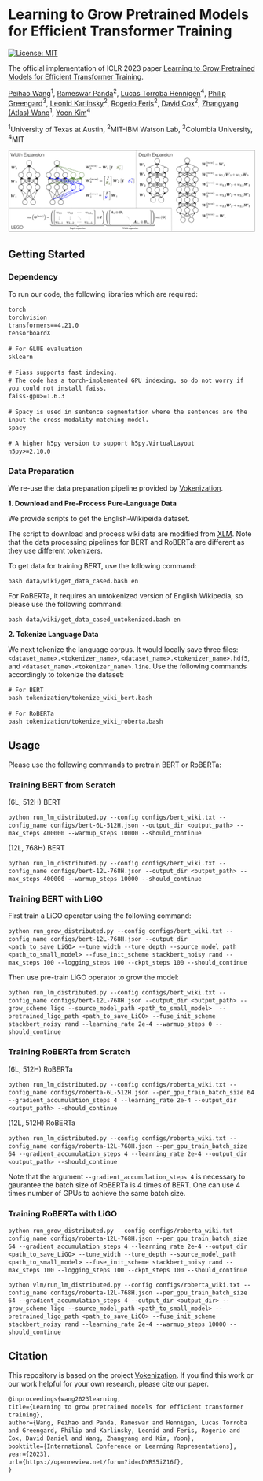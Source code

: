 # Learning to Grow Pretrained Models for Efficient Transformer Training

[![License: MIT](https://img.shields.io/badge/License-MIT-green.svg)](https://opensource.org/licenses/MIT)

The official implementation of ICLR 2023 paper [Learning to Grow Pretrained Models for Efficient Transformer Training](https://arxiv.org/abs/2303.00980).

[Peihao Wang](https://peihaowang.github.io/)<sup>1</sup>,
[Rameswar Panda](https://rpand002.github.io/)<sup>2</sup>,
[Lucas Torroba Hennigen](https://ltorroba.github.io/)<sup>4</sup>,
[Philip Greengard](http://www.columbia.edu/~pg2118/)<sup>3</sup>,
[Leonid Karlinsky](https://scholar.google.com/citations?user=WbO7tjYAAAAJ&hl=en)<sup>2</sup>,
[Rogerio Feris](http://rogerioferis.com/)<sup>2</sup>,
[David Cox](https://mitibmwatsonailab.mit.edu/people/david-cox/)<sup>2</sup>,
[Zhangyang (Atlas) Wang](https://vita-group.github.io/)<sup>1</sup>,
[Yoon Kim](https://people.csail.mit.edu/yoonkim/)<sup>4</sup>

<sup>1</sup>University of Texas at Austin, <sup>2</sup>MIT-IBM Watson Lab, <sup>3</sup>Columbia University, <sup>4</sup>MIT

![](./docs/images/pipeline.png)

## Getting Started

### Dependency

To run our code, the following libraries which are required:

```
torch
torchvision
transformers==4.21.0
tensorboardX

# For GLUE evaluation
sklearn

# Fiass supports fast indexing.
# The code has a torch-implemented GPU indexing, so do not worry if you could not install faiss.
faiss-gpu>=1.6.3

# Spacy is used in sentence segmentation where the sentences are the input the cross-modality matching model.
spacy

# A higher h5py version to support h5py.VirtualLayout
h5py>=2.10.0
```

### Data Preparation

We re-use the data preparation pipeline provided by [Vokenization](https://github.com/airsplay/vokenization#vokenization-vokenization).

**1. Download and Pre-Process Pure-Language Data**

We provide scripts to get the English-Wikipeida dataset.

The script to download and process wiki data are modified from [XLM](https://github.com/facebookresearch/XLM). Note that the data processing pipelines for BERT and RoBERTa are different as they use different tokenizers.

To get data for training BERT, use the following command:
```
bash data/wiki/get_data_cased.bash en
```

For RoBERTa, it requires an untokenized version of English Wikipedia, so please use the following command:
```
bash data/wiki/get_data_cased_untokenized.bash en
```

**2. Tokenize Language Data**

We next tokenize the language corpus. It would locally save three files: `<dataset_name>.<tokenizer_name>`, `<dataset_name>.<tokenizer_name>.hdf5`, and `<dataset_name>.<tokenizer_name>.line`.
Use the following commands accordingly to tokenize the dataset:

```
# For BERT
bash tokenization/tokenize_wiki_bert.bash

# For RoBERTa
bash tokenization/tokenize_wiki_roberta.bash 
```

## Usage

Please use the following commands to pretrain BERT or RoBERTa:

### Training BERT from Scratch

(6L, 512H) BERT

```
python run_lm_distributed.py --config configs/bert_wiki.txt --config_name configs/bert-6L-512H.json --output_dir <output_path> --max_steps 400000 --warmup_steps 10000 --should_continue
```

(12L, 768H) BERT

```
python run_lm_distributed.py --config configs/bert_wiki.txt --config_name configs/bert-12L-768H.json --output_dir <output_path> --max_steps 400000 --warmup_steps 10000 --should_continue
```

### Training BERT with LiGO

First train a LiGO operator using the following command:

```
python run_grow_distributed.py --config configs/bert_wiki.txt --config_name configs/bert-12L-768H.json --output_dir <path_to_save_LiGO> --tune_width --tune_depth --source_model_path <path_to_small_model> --fuse_init_scheme stackbert_noisy rand --max_steps 100 --logging_steps 100 --ckpt_steps 100 --should_continue
```

Then use pre-train LiGO operator to grow the model:

```
python run_lm_distributed.py --config configs/bert_wiki.txt --config_name configs/bert-12L-768H.json --output_dir <output_path> --grow_scheme ligo --source_model_path <path_to_small_model>  --pretrained_ligo_path <path_to_save_LiGO> --fuse_init_scheme stackbert_noisy rand --learning_rate 2e-4 --warmup_steps 0 --should_continue
```

### Training RoBERTa from Scratch

(6L, 512H) RoBERTa

```
python run_lm_distributed.py --config configs/roberta_wiki.txt --config_name configs/roberta-6L-512H.json --per_gpu_train_batch_size 64 --gradient_accumulation_steps 4 --learning_rate 2e-4 --output_dir <output_path> --should_continue
```

(12L, 512H) RoBERTa

```
python run_lm_distributed.py --config configs/roberta_wiki.txt --config_name configs/roberta-12L-768H.json --per_gpu_train_batch_size 64 --gradient_accumulation_steps 4 --learning_rate 2e-4 --output_dir <output_path> --should_continue
```

Note that the argument `--gradient_accumulation_steps 4` is necessary to gaurantee the batch size of RoBERTa is 4 times of BERT. One can use 4 times number of GPUs to achieve the same batch size.

### Training RoBERTa with LiGO

```
python run_grow_distributed.py --config configs/roberta_wiki.txt --config_name configs/roberta-12L-768H.json --per_gpu_train_batch_size 64 --gradient_accumulation_steps 4 --learning_rate 2e-4 --output_dir <path_to_save_LiGO> --tune_width --tune_depth --source_model_path <path_to_small_model> --fuse_init_scheme stackbert_noisy rand --max_steps 100 --logging_steps 100 --ckpt_steps 100 --should_continue
```

```
python vlm/run_lm_distributed.py --config configs/roberta_wiki.txt --config_name configs/roberta-12L-768H.json --per_gpu_train_batch_size 64 --gradient_accumulation_steps 4 --output_dir <output_dir> --grow_scheme ligo --source_model_path <path_to_small_model> --pretrained_ligo_path <path_to_save_LiGO> --fuse_init_scheme stackbert_noisy rand --learning_rate 2e-4 --warmup_steps 10000 --should_continue
```

## Citation

This repository is based on the project [Vokenization](https://github.com/airsplay/vokenization#vokenization-vokenization).
If you find this work or our work helpful for your own research, please cite our paper.

```
@inproceedings{wang2023learning,
title={Learning to grow pretrained models for efficient transformer training},
author={Wang, Peihao and Panda, Rameswar and Hennigen, Lucas Torroba and Greengard, Philip and Karlinsky, Leonid and Feris, Rogerio and Cox, David Daniel and Wang, Zhangyang and Kim, Yoon},
booktitle={International Conference on Learning Representations},
year={2023},
url={https://openreview.net/forum?id=cDYRS5iZ16f},
}
```

